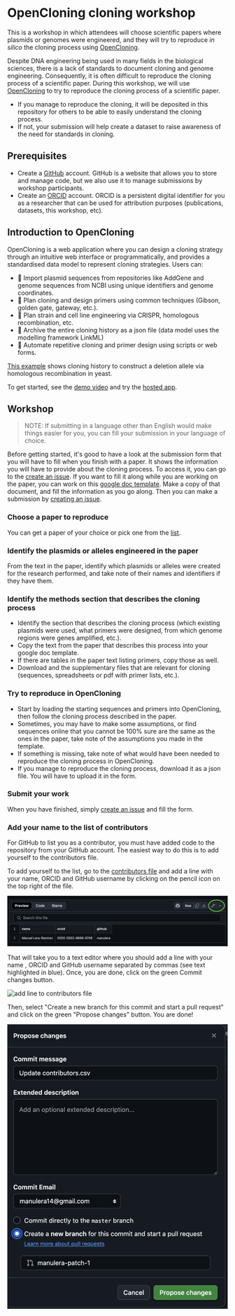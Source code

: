 # OpenCloning cloning workshop

This is a workshop in which attendees will choose scientific papers where plasmids or genomes were engineered, and they will try to reproduce _in silico_ the cloning process using [OpenCloning](https://opencloning.org).

Despite DNA engineering being used in many fields in the biological sciences, there is a lack of standards to document cloning and genome engineering. Consequently, it is often difficult to reproduce the cloning process of a scientific paper. During this workshop, we will use [OpenCloning](https://opencloning.org) to try to reproduce the cloning process of a scientific paper.
* If you manage to reproduce the cloning, it will be deposited in this repository for others to be able to easily understand the cloning process.
* If not, your submission will help create a dataset to raise awareness of the need for standards in cloning.

## Prerequisites

- Create a [GitHub](https://github.com) account. GitHub is a website that allows you to store and manage code, but we also use it to manage submissions by workshop participants.
- Create an [ORCID](https://orcid.org) account. ORCID is a persistent digital identifier for you as a researcher that can be used for attribution purposes (publications, datasets, this workshop, etc).


## Introduction to OpenCloning

OpenCloning is a web application where you can design a cloning strategy through an intuitive web interface or programmatically, and provides a standardised data model to represent cloning strategies. Users can:

* 📡 Import plasmid sequences from repositories like AddGene and genome sequences from NCBI using unique identifiers and genome coordinates.
* 🧬 Plan cloning and design primers using common techniques (Gibson, golden gate, gateway, etc.).
* 🦠 Plan strain and cell line engineering via CRISPR, homologous recombination, etc.
* 📜 Archive the entire cloning history as a json file (data model uses the modelling framework LinkML)
* 🤖 Automate repetitive cloning and primer design using scripts or web forms.

[This example](https://opencloning.org/?source=example&example=homologous_recombination.json) shows cloning history to construct a deletion allele via homologous recombination in yeast.

To get started, see the [demo video](https://www.youtube.com/watch?v=n0hedzvpW88&t=158s&ab_channel=Genestorian) and try the [hosted app](https://opencloning.org/).

## Workshop

> NOTE: If submitting in a language other than English would make things easier for you, you can fill your submission in your language of choice.

Before getting started, it's good to have a look at the submission form that you will have to fill when you finish with a paper. It shows the information you will have to provide about the cloning process. To access it, you can go to the [create an issue](https://github.com/OpenCloning/cloning_workshop/issues/new?template=submission_en.yml). If you want to fill it along while you are working on the paper, you can work on this [google doc template](). Make a copy of that document, and fill the information as you go along. Then you can make a submission by [creating an issue](https://github.com/OpenCloning/cloning_workshop/issues/new?template=submission_en.yml).


### Choose a paper to reproduce

You can get a paper of your choice or pick one from the [list](https://docs.google.com/spreadsheets/d/1UuljFV8-FEAFT3jnHevuTmERE0VNCNRSH693Y2Uq7Ag/edit?usp=sharing).

### Identify the plasmids or alleles engineered in the paper

From the text in the paper, identify which plasmids or alleles were created for the research performed, and take note of their names and identifiers if they have them.

### Identify the methods section that describes the cloning process

* Identify the section that describes the cloning process (which existing plasmids were used, what primers were designed, from which genome regions were genes amplified, etc.).
* Copy the text from the paper that describes this process into your google doc template.
* If there are tables in the paper text listing primers, copy those as well.
* Download and the supplementary files that are relevant for cloning (sequences, spreadsheets or pdf with primer lists, etc.).

### Try to reproduce in OpenCloning

* Start by loading the starting sequences and primers into OpenCloning, then follow the cloning process described in the paper.
* Sometimes, you may have to make some assumptions, or find sequences online that you cannot be 100% sure are the same as the ones in the paper, take note of the assumptions you made in the template.
* If something is missing, take note of what would have been needed to reproduce the cloning process in OpenCloning.
* If you manage to reproduce the cloning process, download it as a json file. You will have to upload it in the form.

### Submit your work

When you have finished, simply [create an issue](https://github.com/OpenCloning/cloning_workshop/issues/new?template=submission_en.yml) and fill the form.

### Add your name to the list of contributors

For GitHub to list you as a contributor, you must have added code to the repository from your GitHub account. The easiest way to do this is to add yourself to the contributors file.

To add yourself to the list, go to the [contributors file](https://github.com/OpenCloning/cloning_workshop/blob/master/contributors.csv) and add a line with your name, ORCID and GitHub username by clicking on the pencil icon on the top right of the file.

![go to edit mode in github](./media/edit.png)

That will take you to a text editor where you should add a line with your name , ORCID and GitHub username separated by commas (see text highlighted in blue). Once, you are done, click on the green Commit changes button.

![add line to contributors file](./media/add_line.png)

Then, select "Create a new branch for this commit and start a pull request" and click on the green "Propose changes" button. You are done!

![create pull request](./media/create_pr.png)
